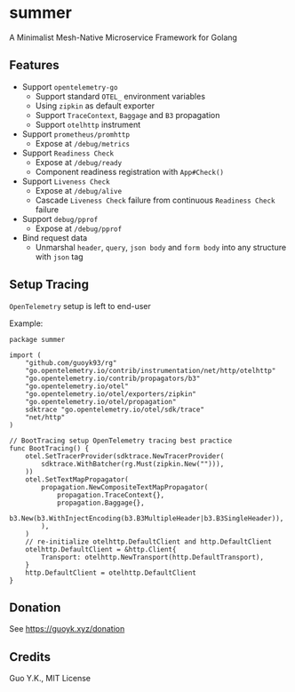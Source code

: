 # summer

A Minimalist Mesh-Native Microservice Framework for Golang

## Features

* Support `opentelemetry-go`
  * Support standard `OTEL_` environment variables
  * Using `zipkin` as default exporter
  * Support `TraceContext`, `Baggage` and `B3` propagation
  * Support `otelhttp` instrument
* Support `prometheus/promhttp`
  * Expose at `/debug/metrics`
* Support `Readiness Check`
  * Expose at `/debug/ready`
  * Component readiness registration with `App#Check()`
* Support `Liveness Check`
  * Expose at `/debug/alive`
  * Cascade `Liveness Check` failure from continuous `Readiness Check` failure
* Support `debug/pprof`
  * Expose at `/debug/pprof`
* Bind request data
  * Unmarshal `header`, `query`, `json body` and `form body` into any structure with `json` tag

## Setup Tracing

`OpenTelemetry` setup is left to end-user

Example:

```golang
package summer

import (
	"github.com/guoyk93/rg"
	"go.opentelemetry.io/contrib/instrumentation/net/http/otelhttp"
	"go.opentelemetry.io/contrib/propagators/b3"
	"go.opentelemetry.io/otel"
	"go.opentelemetry.io/otel/exporters/zipkin"
	"go.opentelemetry.io/otel/propagation"
	sdktrace "go.opentelemetry.io/otel/sdk/trace"
	"net/http"
)

// BootTracing setup OpenTelemetry tracing best practice
func BootTracing() {
	otel.SetTracerProvider(sdktrace.NewTracerProvider(
		sdktrace.WithBatcher(rg.Must(zipkin.New(""))),
	))
	otel.SetTextMapPropagator(
		propagation.NewCompositeTextMapPropagator(
			propagation.TraceContext{},
			propagation.Baggage{},
			b3.New(b3.WithInjectEncoding(b3.B3MultipleHeader|b3.B3SingleHeader)),
		),
	)
	// re-initialize otelhttp.DefaultClient and http.DefaultClient
	otelhttp.DefaultClient = &http.Client{
		Transport: otelhttp.NewTransport(http.DefaultTransport),
	}
	http.DefaultClient = otelhttp.DefaultClient
}
```

## Donation

See https://guoyk.xyz/donation

## Credits

Guo Y.K., MIT License